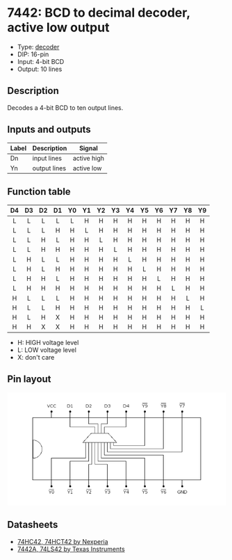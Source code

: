 # 7442: BCD to decimal decoder, active low output

- Type: [decoder](encoders_decoders.md)
- DIP: 16-pin
- Input: 4-bit BCD
- Output: 10 lines

## Description

Decodes a 4-bit BCD to ten output lines.

## Inputs and outputs

| Label | Description  | Signal      |
| ----- | ------------ | ----------- |
| Dn    | input lines  | active high |
| Yn    | output lines | active low  |

## Function table

| D4  | D3  | D2  | D1  | Y0  | Y1  | Y2  | Y3  | Y4  | Y5  | Y6  | Y7  | Y8  | Y9  |
|:---:|:---:|:---:|:---:|:---:|:---:|:---:|:---:|:---:|:---:|:---:|:---:|:---:|:---:|
|  L  |  L  |  L  |  L  |  L  |  H  |  H  |  H  |  H  |  H  |  H  |  H  |  H  |  H  |
|  L  |  L  |  L  |  H  |  H  |  L  |  H  |  H  |  H  |  H  |  H  |  H  |  H  |  H  |
|  L  |  L  |  H  |  L  |  H  |  H  |  L  |  H  |  H  |  H  |  H  |  H  |  H  |  H  |
|  L  |  L  |  H  |  H  |  H  |  H  |  H  |  L  |  H  |  H  |  H  |  H  |  H  |  H  |
|  L  |  H  |  L  |  L  |  H  |  H  |  H  |  H  |  L  |  H  |  H  |  H  |  H  |  H  |
|  L  |  H  |  L  |  H  |  H  |  H  |  H  |  H  |  H  |  L  |  H  |  H  |  H  |  H  |
|  L  |  H  |  H  |  L  |  H  |  H  |  H  |  H  |  H  |  H  |  L  |  H  |  H  |  H  |
|  L  |  H  |  H  |  H  |  H  |  H  |  H  |  H  |  H  |  H  |  H  |  L  |  H  |  H  |
|  H  |  L  |  L  |  L  |  H  |  H  |  H  |  H  |  H  |  H  |  H  |  H  |  L  |  H  |
|  H  |  L  |  L  |  H  |  H  |  H  |  H  |  H  |  H  |  H  |  H  |  H  |  H  |  L  |
|  H  |  L  |  H  |  X  |  H  |  H  |  H  |  H  |  H  |  H  |  H  |  H  |  H  |  H  |
|  H  |  H  |  X  |  X  |  H  |  H  |  H  |  H  |  H  |  H  |  H  |  H  |  H  |  H  |

- H: HIGH voltage level
- L: LOW voltage level
- X: don't care

## Pin layout

![](../dia/7442-dip.png)

## Datasheets

- [74HC42, 74HCT42 by Nexperia](https://assets.nexperia.com/documents/data-sheet/74HC42.pdf)
- [7442A, 74LS42 by Texas Instruments](http://www.farnell.com/datasheets/1446836.pdf)
